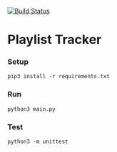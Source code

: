 [![Build Status](https://travis-ci.org/jcatoe/playlist-tracker.svg?branch=master)](https://travis-ci.org/jcatoe/playlist-tracker)

# Playlist Tracker

### Setup
```shell
pip3 install -r requirements.txt 
```

### Run
```shell
python3 main.py
```

### Test
```shell
python3 -m unittest
```
